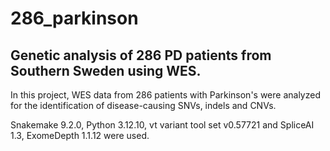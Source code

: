 # 286_parkinson
## Genetic analysis of 286 PD patients from Southern Sweden using WES. 

In this project, WES data from 286 patients with Parkinson's were analyzed for the identification of disease-causing SNVs, indels and CNVs. 

Snakemake 9.2.0, Python 3.12.10, vt variant tool set v0.57721 and SpliceAI 1.3, ExomeDepth 1.1.12 were used. 
